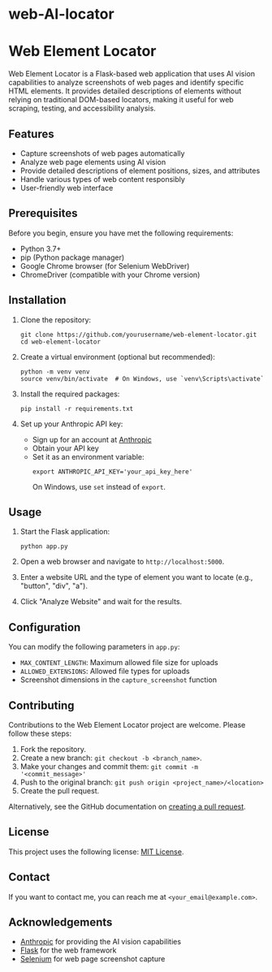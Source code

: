 # web-AI-locator
# Web Element Locator

Web Element Locator is a Flask-based web application that uses AI vision capabilities to analyze screenshots of web pages and identify specific HTML elements. It provides detailed descriptions of elements without relying on traditional DOM-based locators, making it useful for web scraping, testing, and accessibility analysis.

## Features

- Capture screenshots of web pages automatically
- Analyze web page elements using AI vision
- Provide detailed descriptions of element positions, sizes, and attributes
- Handle various types of web content responsibly
- User-friendly web interface

## Prerequisites

Before you begin, ensure you have met the following requirements:

- Python 3.7+
- pip (Python package manager)
- Google Chrome browser (for Selenium WebDriver)
- ChromeDriver (compatible with your Chrome version)

## Installation

1. Clone the repository:
   ```
   git clone https://github.com/yourusername/web-element-locator.git
   cd web-element-locator
   ```

2. Create a virtual environment (optional but recommended):
   ```
   python -m venv venv
   source venv/bin/activate  # On Windows, use `venv\Scripts\activate`
   ```

3. Install the required packages:
   ```
   pip install -r requirements.txt
   ```

4. Set up your Anthropic API key:
   - Sign up for an account at [Anthropic](https://www.anthropic.com)
   - Obtain your API key
   - Set it as an environment variable:
     ```
     export ANTHROPIC_API_KEY='your_api_key_here'
     ```
     On Windows, use `set` instead of `export`.

## Usage

1. Start the Flask application:
   ```
   python app.py
   ```

2. Open a web browser and navigate to `http://localhost:5000`.

3. Enter a website URL and the type of element you want to locate (e.g., "button", "div", "a").

4. Click "Analyze Website" and wait for the results.

## Configuration

You can modify the following parameters in `app.py`:

- `MAX_CONTENT_LENGTH`: Maximum allowed file size for uploads
- `ALLOWED_EXTENSIONS`: Allowed file types for uploads
- Screenshot dimensions in the `capture_screenshot` function

## Contributing

Contributions to the Web Element Locator project are welcome. Please follow these steps:

1. Fork the repository.
2. Create a new branch: `git checkout -b <branch_name>`.
3. Make your changes and commit them: `git commit -m '<commit_message>'`
4. Push to the original branch: `git push origin <project_name>/<location>`
5. Create the pull request.

Alternatively, see the GitHub documentation on [creating a pull request](https://help.github.com/articles/creating-a-pull-request/).

## License

This project uses the following license: [MIT License](LICENSE).

## Contact

If you want to contact me, you can reach me at `<your_email@example.com>`.

## Acknowledgements

- [Anthropic](https://www.anthropic.com) for providing the AI vision capabilities
- [Flask](https://flask.palletsprojects.com/) for the web framework
- [Selenium](https://www.selenium.dev/) for web page screenshot capture